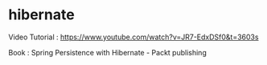 # hibernate

Video Tutorial : https://www.youtube.com/watch?v=JR7-EdxDSf0&t=3603s

Book : Spring Persistence with Hibernate - Packt publishing
